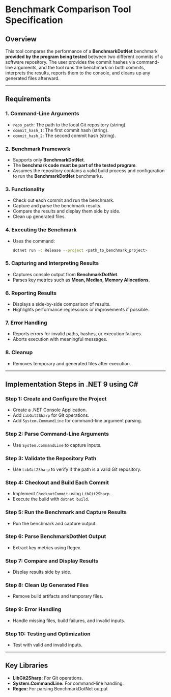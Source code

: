 # Benchmark Comparison Tool Specification

## Overview

This tool compares the performance of a **BenchmarkDotNet** benchmark **provided by the program being tested** between two different commits of a software repository. The user provides the commit hashes via command-line arguments, and the tool runs the benchmark on both commits, interprets the results, reports them to the console, and cleans up any generated files afterward.

---

## Requirements

### 1. Command-Line Arguments

- `repo_path`: The path to the local Git repository (string).
- `commit_hash_1`: The first commit hash (string).
- `commit_hash_2`: The second commit hash (string).

### 2. Benchmark Framework

- Supports only **BenchmarkDotNet**.
- The **benchmark code must be part of the tested program**.
- Assumes the repository contains a valid build process and configuration to run the **BenchmarkDotNet** benchmarks.

### 3. Functionality

- Check out each commit and run the benchmark.
- Capture and parse the benchmark results.
- Compare the results and display them side by side.
- Clean up generated files.

### 4. Executing the Benchmark

- Uses the command:
  ```bash
  dotnet run -c Release --project <path_to_benchmark_project>
  ```

### 5. Capturing and Interpreting Results

- Captures console output from **BenchmarkDotNet**.
- Parses key metrics such as **Mean, Median, Memory Allocations**.

### 6. Reporting Results

- Displays a side-by-side comparison of results.
- Highlights performance regressions or improvements if possible.

### 7. Error Handling

- Reports errors for invalid paths, hashes, or execution failures.
- Aborts execution with meaningful messages.

### 8. Cleanup

- Removes temporary and generated files after execution.

---

## Implementation Steps in .NET 9 using C\#

### Step 1: Create and Configure the Project

- Create a .NET Console Application.
- Add `LibGit2Sharp` for Git operations.
- Add `System.CommandLine` for command-line argument parsing.

### Step 2: Parse Command-Line Arguments

- Use `System.CommandLine` to capture inputs.

### Step 3: Validate the Repository Path

- Use `LibGit2Sharp` to verify if the path is a valid Git repository.

### Step 4: Checkout and Build Each Commit

- Implement `CheckoutCommit` using `LibGit2Sharp`.
- Execute the build with `dotnet build`.

### Step 5: Run the Benchmark and Capture Results

- Run the benchmark and capture output.

### Step 6: Parse BenchmarkDotNet Output

- Extract key metrics using Regex.

### Step 7: Compare and Display Results

- Display results side by side.

### Step 8: Clean Up Generated Files

- Remove build artifacts and temporary files.

### Step 9: Error Handling

- Handle missing files, build failures, and invalid inputs.

### Step 10: Testing and Optimization

- Test with valid and invalid inputs.

---

## Key Libraries

- **LibGit2Sharp:** For Git operations.
- **System.CommandLine:** For command-line handling.
- **Regex:** For parsing BenchmarkDotNet output
